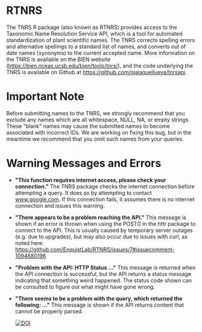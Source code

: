 # RTNRS

The TNRS R package (also known as RTNRS) provides access to the Taxonomic Name Resolution Service API, which  is a tool for automated standardization of plant scientific names. The TNRS corrects spelling errors and alternative spellings to a standard list of names, and converts out of date names (synonyms) to the current accepted name. More information on the TNRS is available on the BIEN website (https://bien.nceas.ucsb.edu/bien/tools/tnrs/), and the code underlying the TNRS is available on Github at https://github.com/ojalaquellueva/tnrsapi.

# Important Note

Before submitting names to the TNRS, we strongly recommend that you exclude any names which are all whitespace, NULL, NA, or empty strings.  These "blank" names may cause the submitted names to become associated with incorrect IDs.  We are working on fixing this bug, but in the meantime we recommend that you omit such names from your queries.


# Warning Messages and Errors

* **"This function requires internet access, please check your connection."** The TNRS package checks the internet connection before attempting a query.  It does so by attempting to contact www.google.com.  If this connection fails, it assumes there is no internet connection and issues this warning.
* **"There appears to be a problem reaching the API."** This message is shown if an error is thrown when using the POST() in the httr package to connect to the API.  This is usually caused by temporary server outages (e.g. due to upgrades), but may also occur due to issues with curl, as noted here: https://github.com/EnquistLab/RTNRS/issues/7#issuecomment-1094680196
* **"Problem with the API: HTTP Status ..."** This message is returned when the API connection is successful, but the API returns a status message indicating that something weird happened.  The status code shown can be consulted to figure out what might have gone wrong.
* **"There seems to be a problem with the query, which returned the following: ..."** This message is shown if the API returns content that cannot be properly parsed.

  [![DOI](https://zenodo.org/badge/DOI/10.5281/zenodo.11186237.svg)](https://doi.org/10.5281/zenodo.11186237)


